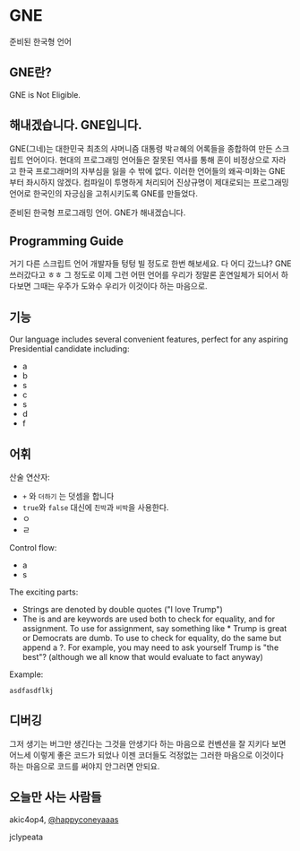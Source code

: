 # GNE
준비된 한국형 언어

## GNE란?
GNE is 
Not 
Eligible.

## 해내겠습니다. GNE입니다.
GNE(그네)는 대한민국 최초의 샤머니즘 대통령 박ㄹ혜의 어록들을 종합하여 만든 스크립트 언어이다. 현대의 프로그래밍 언어들은 잘못된 역사를 통해 혼이 비정상으로 자라고 한국 프로그래머의 자부심을 잃을 수 밖에 없다. 이러한 언어들의 왜곡·미화는 GNE부터 좌시하지 않겠다. 컴파일이 투명하게 처리되어 진상규명이 제대로되는 프로그래밍 언어로 한국인의 자긍심을 고취시키도록 GNE를 만들었다.

준비된 한국형 프로그래밍 언어. GNE가 해내겠습니다.

## Programming Guide
거기 다른 스크립트 언어 개발자들 텅텅 빌 정도로 한번 해보세요. 다 어디 갔느냐? GNE 쓰러갔다고 ㅎㅎ 그 정도로 이제 그런 어떤 언어를 우리가 정말론 혼연일체가 되어서 하다보면 그때는 우주가 도와수 우리가 이것이다 하는 마음으로.

## 기능
Our language includes several convenient features, perfect for any aspiring Presidential candidate including:
* a
* b
* s
* c
* s
* d
* f

## 어휘
산술 연산자:
* `+` 와 `더하기` 는 덧셈을 합니다
* `true`와 `false` 대신에 `친박`과 `비박`을 사용한다.
* ㅇ
* ㄹ

Control flow:
* a
* s

The exciting parts:
* Strings are denoted by double quotes ("I love Trump")
* The is and are keywords are used both to check for equality, and for assignment. To use for assignment, say something like * Trump is great or Democrats are dumb. To use to check for equality, do the same but append a ?. For example, you may need to ask yourself Trump is "the best"? (although we all know that would evaluate to fact anyway)

Example:
```
asdfasdflkj
```

## 디버깅
그저 생기는 버그만 생긴다는 그것을 안생기다 하는 마음으로 컨벤션을 잘 지키다 보면 어느세 이렇게 좋은 코드가 되었나 이젠 코더들도 걱정없는 그러한 마음으로 이것이다 하는 마음으로 코드를 써야지 안그러면 안되요.



## 오늘만 사는 사람들
akic4op4, [@happyconeyaaas](https://twitter.com/happyconeyaaas)

jclypeata
